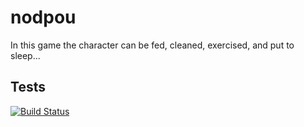 nodpou
======

In this game the character can be fed, cleaned, exercised, and put to sleep... 



## Tests
[![Build Status](https://travis-ci.org/qdoop/nodpou.svg?branch=master)](https://travis-ci.org/qdoop/nodpou)

